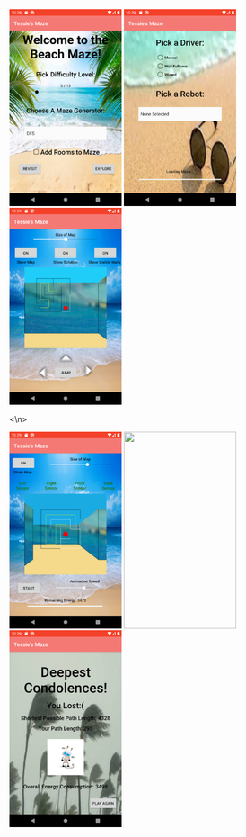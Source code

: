 <img src="874B42D0-EE22-4C6B-934D-3A34E7AE7B77.png" width="200" height="350">

<img src="144D670E-B1A8-467E-9B3C-2AE61072BE78.png" width="200" height="350">

<img src="FD993B95-1001-447E-9741-F7A679561A45.png" width="200" height="350">

<\n>

<img src="D8DC271C-6958-4A79-B7F8-5297BD98ED19.png" width="200" height="350">

<img src="A9037C8F-0748-4BFE-896F-9BD25CC33CF8.png" width="200" height="350">

<img src="22B2EE74-7D7B-47F5-86C4-30DBBFED997D.png" width="200" height="350">
